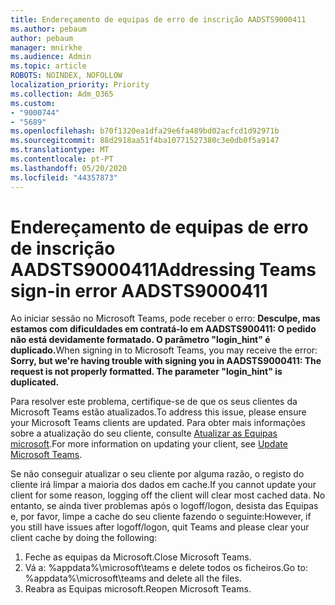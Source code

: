 ```yaml
---
title: Endereçamento de equipas de erro de inscrição AADSTS9000411
ms.author: pebaum
author: pebaum
manager: mnirkhe
ms.audience: Admin
ms.topic: article
ROBOTS: NOINDEX, NOFOLLOW
localization_priority: Priority
ms.collection: Adm_O365
ms.custom:
- "9000744"
- "5689"
ms.openlocfilehash: b70f1320ea1dfa29e6fa489bd02acfcd1d92971b
ms.sourcegitcommit: 88d2918aa51f4ba10771527380c3e0db0f5a9147
ms.translationtype: MT
ms.contentlocale: pt-PT
ms.lasthandoff: 05/20/2020
ms.locfileid: "44357873"
---
```

# <a name="addressing-teams-sign-in-error-aadsts9000411"></a><span data-ttu-id="f2788-102">Endereçamento de equipas de erro de inscrição AADSTS9000411</span><span class="sxs-lookup"><span data-stu-id="f2788-102">Addressing Teams sign-in error AADSTS9000411</span></span>

<span data-ttu-id="f2788-103">Ao iniciar sessão no Microsoft Teams, pode receber o erro: **Desculpe, mas estamos com dificuldades em contratá-lo em AADSTS900411: O pedido não está devidamente formatado. O parâmetro "login_hint" é duplicado.**</span><span class="sxs-lookup"><span data-stu-id="f2788-103">When signing in to Microsoft Teams, you may receive the error: **Sorry, but we're having trouble with signing you in AADSTS9000411: The request is not properly formatted. The parameter "login_hint" is duplicated.**</span></span>

<span data-ttu-id="f2788-104">Para resolver este problema, certifique-se de que os seus clientes da Microsoft Teams estão atualizados.</span><span class="sxs-lookup"><span data-stu-id="f2788-104">To address this issue, please ensure your Microsoft Teams clients are updated.</span></span> <span data-ttu-id="f2788-105">Para obter mais informações sobre a atualização do seu cliente, consulte [Atualizar as Equipas microsoft](https://support.office.com/article/Update-Microsoft-Teams-535a8e4b-45f0-4f6c-8b3d-91bca7a51db1).</span><span class="sxs-lookup"><span data-stu-id="f2788-105">For more information on updating your client, see [Update Microsoft Teams](https://support.office.com/article/Update-Microsoft-Teams-535a8e4b-45f0-4f6c-8b3d-91bca7a51db1).</span></span>

<span data-ttu-id="f2788-106">Se não conseguir atualizar o seu cliente por alguma razão, o registo do cliente irá limpar a maioria dos dados em cache.</span><span class="sxs-lookup"><span data-stu-id="f2788-106">If you cannot update your client for some reason, logging off the client will clear most cached data.</span></span> <span data-ttu-id="f2788-107">No entanto, se ainda tiver problemas após o logoff/logon, desista das Equipas e, por favor, limpe a cache do seu cliente fazendo o seguinte:</span><span class="sxs-lookup"><span data-stu-id="f2788-107">However, if you still have issues after logoff/logon, quit Teams and please clear your client cache by doing the following:</span></span>
1. <span data-ttu-id="f2788-108">Feche as equipas da Microsoft.</span><span class="sxs-lookup"><span data-stu-id="f2788-108">Close Microsoft Teams.</span></span>
2. <span data-ttu-id="f2788-109">Vá a: %appdata%\microsoft\teams e delete todos os ficheiros.</span><span class="sxs-lookup"><span data-stu-id="f2788-109">Go to: %appdata%\microsoft\teams and delete all the files.</span></span>
3. <span data-ttu-id="f2788-110">Reabra as Equipas microsoft.</span><span class="sxs-lookup"><span data-stu-id="f2788-110">Reopen Microsoft Teams.</span></span>
